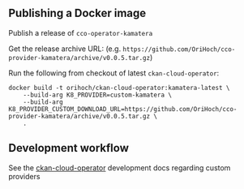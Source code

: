 ## Publishing a Docker image

Publish a release of `cco-operator-kamatera`

Get the release archive URL: (e.g. `https://github.com/OriHoch/cco-provider-kamatera/archive/v0.0.5.tar.gz`)

Run the following from checkout of latest `ckan-cloud-operator`:

```
docker build -t orihoch/ckan-cloud-operator:kamatera-latest \
    --build-arg K8_PROVIDER=custom-kamatera \
    --build-arg K8_PROVIDER_CUSTOM_DOWNLOAD_URL=https://github.com/OriHoch/cco-provider-kamatera/archive/v0.0.5.tar.gz \
    .
```

## Development workflow

See the [ckan-cloud-operator](https://github.com/datopian/ckan-cloud-operator) development docs regarding custom providers

